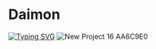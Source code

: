 # Daimon
[![Typing SVG](https://readme-typing-svg.herokuapp.com?color=FF0055&lines=Presentamos+a+Daimon;La+mejor+bot+de+Discord;Hecha+por+Cyberghxst)](https://git.io/typing-svg)
![New Project 16  AA6C9E0](https://user-images.githubusercontent.com/92705245/161472094-f2eea02e-b625-46d1-b1ae-db8bbf815e09.png)
